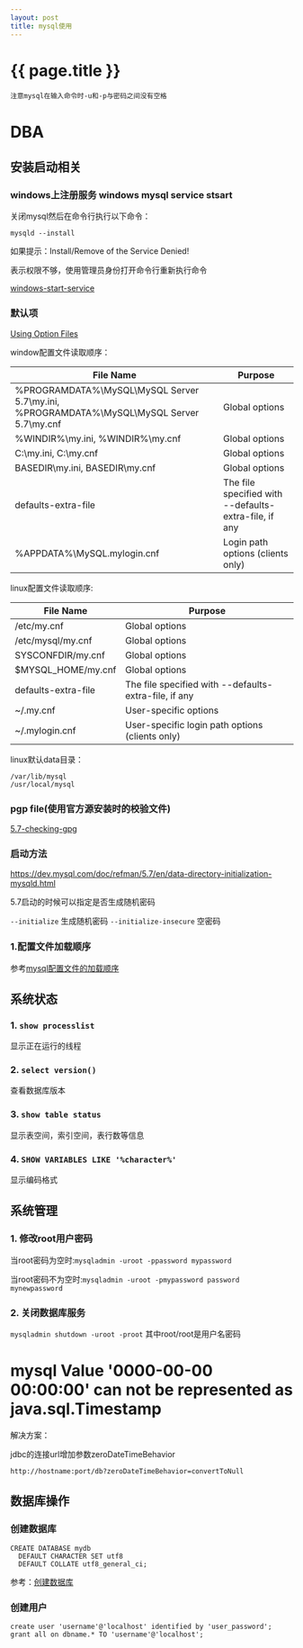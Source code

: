 ```yaml
---
layout: post
title: mysql使用
---
```

{{ page.title }}
================

`注意mysql在输入命令时-u和-p与密码之间没有空格`

# DBA

## 安装启动相关

### windows上注册服务 windows mysql service stsart

关闭mysql然后在命令行执行以下命令：

`mysqld --install`

如果提示：Install/Remove of the Service Denied!

表示权限不够，使用管理员身份打开命令行重新执行命令

[windows-start-service](https://dev.mysql.com/doc/refman/5.7/en/windows-start-service.html)


### 默认项

[Using Option Files](https://dev.mysql.com/doc/refman/5.7/en/option-files.html)

window配置文件读取顺序：

| File Name| Purpose |
|----------|----------|
| %PROGRAMDATA%\MySQL\MySQL Server 5.7\my.ini, %PROGRAMDATA%\MySQL\MySQL Server 5.7\my.cnf      | Global options     |
| %WINDIR%\my.ini, %WINDIR%\my.cnf      | Global options      |
| C:\my.ini, C:\my.cnf     | Global options     |
| BASEDIR\my.ini, BASEDIR\my.cnf     | Global options     |
| defaults-extra-file     | The file specified with --defaults-extra-file, if any     |
| %APPDATA%\MySQL\.mylogin.cnf     | Login path options (clients only)     |

linux配置文件读取顺序:

| File Name| Purpose |
|----------|----------|
| /etc/my.cnf      | Global options     |
| /etc/mysql/my.cnf      | Global options      |
| SYSCONFDIR/my.cnf     | Global options     |
| $MYSQL_HOME/my.cnf     | Global options     |
| defaults-extra-file     | The file specified with --defaults-extra-file, if any     |
| ~/.my.cnf     | User-specific options     |
| ~/.mylogin.cnf     | User-specific login path options (clients only)     |

linux默认data目录：

```
/var/lib/mysql
/usr/local/mysql
```

### pgp file(使用官方源安装时的校验文件)

[5.7-checking-gpg](https://dev.mysql.com/doc/refman/5.7/en/checking-gpg-signature.html)

### 启动方法

https://dev.mysql.com/doc/refman/5.7/en/data-directory-initialization-mysqld.html

5.7启动的时候可以指定是否生成随机密码

`--initialize` 生成随机密码
`--initialize-insecure` 空密码

### 1.配置文件加载顺序

参考[mysql配置文件的加载顺序](http://dev.mysql.com/doc/refman/5.7/en/option-files.html)

## 系统状态

### 1. `show processlist`

显示正在运行的线程

### 2. `select version()`

查看数据库版本

### 3. `show table status`

显示表空间，索引空间，表行数等信息

### 4. `SHOW VARIABLES LIKE '%character%'`

显示编码格式

## 系统管理

### 1. 修改root用户密码

当root密码为空时:`mysqladmin -uroot -ppassword mypassword`

当root密码不为空时:`mysqladmin -uroot -pmypassword password mynewpassword`

### 2. 关闭数据库服务

`mysqladmin shutdown -uroot -proot` 其中root/root是用户名密码


# mysql Value '0000-00-00 00:00:00' can not be represented as java.sql.Timestamp

解决方案：

jdbc的连接url增加参数zeroDateTimeBehavior

`http://hostname:port/db?zeroDateTimeBehavior=convertToNull`

## 数据库操作

### 创建数据库

```
CREATE DATABASE mydb
  DEFAULT CHARACTER SET utf8
  DEFAULT COLLATE utf8_general_ci;
```

参考：[创建数据库](https://dev.mysql.com/doc/refman/5.7/en/charset-applications.html)

### 创建用户

```
create user 'username'@'localhost' identified by 'user_password';
grant all on dbname.* TO 'username'@'localhost';
```
